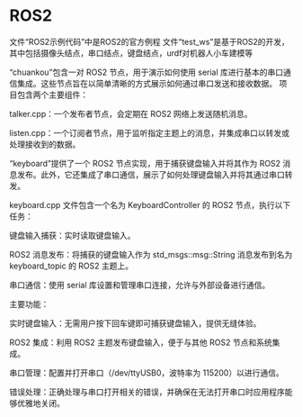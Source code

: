 # ROS2
文件“ROS2示例代码”中是ROS2的官方例程
文件“test_ws”是基于ROS2的开发，其中包括摄像头结点，串口结点，键盘结点，urdf对机器人小车建模等

“chuankou”包含一对 ROS2 节点，用于演示如何使用 serial 库进行基本的串口通信集成。这些节点旨在以简单清晰的方式展示如何通过串口发送和接收数据。
项目包含两个主要组件：

talker.cpp：一个发布者节点，会定期在 ROS2 网络上发送随机消息。

listen.cpp：一个订阅者节点，用于监听指定主题上的消息，并集成串口以转发或处理接收到的数据。

“keyboard”提供了一个 ROS2 节点实现，用于捕获键盘输入并将其作为 ROS2 消息发布。此外，它还集成了串口通信，展示了如何处理键盘输入并将其通过串口转发。

keyboard.cpp 文件包含一个名为 KeyboardController 的 ROS2 节点，执行以下任务：

键盘输入捕获：实时读取键盘输入。

ROS2 消息发布：将捕获的键盘输入作为 std_msgs::msg::String 消息发布到名为 keyboard_topic 的 ROS2 主题上。

串口通信：使用 serial 库设置和管理串口连接，允许与外部设备进行通信。

主要功能：

实时键盘输入：无需用户按下回车键即可捕获键盘输入，提供无缝体验。

ROS2 集成：利用 ROS2 主题发布键盘输入，便于与其他 ROS2 节点和系统集成。

串口管理：配置并打开串口（/dev/ttyUSB0，波特率为 115200）以进行通信。

错误处理：正确处理与串口打开相关的错误，并确保在无法打开串口时应用程序能够优雅地关闭。
